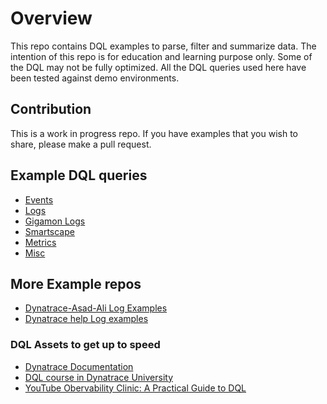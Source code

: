 # Overview
This repo contains DQL examples to parse, filter and summarize data. The intention of this repo is for education and learning purpose only. Some of the DQL may not be fully optimized. All the DQL queries used here have been tested against demo environments.

## Contribution

This is a work in progress repo. If you have examples that you wish to share, please make a pull request.

## Example DQL queries
* [Events](EVENTS.md)
* [Logs](LOGS.md)
* [Gigamon Logs](GIGAMON.md)
* [Smartscape](SMARTSCAPE.md)
* [Metrics](METRICS.md)
* [Misc](MISC.md)

## More Example repos
* [Dynatrace-Asad-Ali Log Examples](https://github.com/Dynatrace-Asad-Ali/DQL-Examples)
* [Dynatrace help Log examples](https://www.dynatrace.com/support/help/observe-and-explore/logs/log-management-and-analytics/logs-on-grail-examples)

### DQL Assets to get up to speed
* [Dynatrace Documentation](https://www.dynatrace.com/support/help/observe-and-explore/query-data/dynatrace-query-language)
* [DQL course in Dynatrace University](https://university.dynatrace.com/ondemand/course/39387?content=content&section=39388)
* [YouTube Obervability Clinic: A Practical Guide to DQL](https://www.youtube.com/watch?v=F2VbVqNlswk)